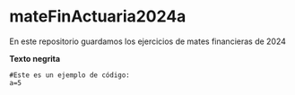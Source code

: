 # mateFinActuaria2024a
En este repositorio guardamos los ejercicios de mates financieras de 2024

**Texto negrita**
```
#Este es un ejemplo de código:
a=5
```
